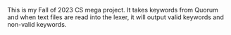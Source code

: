 This is my Fall of 2023 CS mega project. 
It takes keywords from Quorum and when text files are read into the lexer,
it will output valid keywords and non-valid keywords.
